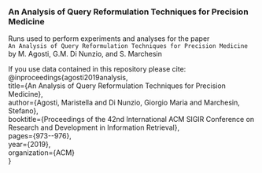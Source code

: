 ### An Analysis of Query Reformulation Techniques for Precision Medicine

Runs used to perform experiments and analyses for the paper  
``An Analysis of Query Reformulation Techniques for Precision Medicine``  
by M. Agosti, G.M. Di Nunzio, and S. Marchesin 

If you use data contained in this repository please cite:  
@inproceedings{agosti2019analysis,  
   title={An Analysis of Query Reformulation Techniques for Precision Medicine},  
   author={Agosti, Maristella and Di Nunzio, Giorgio Maria and Marchesin, Stefano},  
   booktitle={Proceedings of the 42nd International ACM SIGIR Conference on Research and Development in Information Retrieval},   
   pages={973--976},  
   year={2019},  
   organization={ACM}  
}

